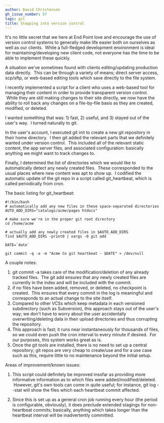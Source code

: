 ```yaml
---
author: David Christensen
gh_issue_number: 57
tags: git
title: Stepping into version control
---
```


It's no little secret that we here at End Point love and encourage the use of version control systems to generally make life easier both on ourselves as well as our clients.  While a full-fledged development environment is ideal for maintaining/developing new client code, not everyone has the time to be able to implement these quickly.

A situation we've sometimes found with clients editing/updating production data directly.  This can be through a variety of means; direct server access, scp/sftp, or web-based editing tools which save directly to the file system.

I recently implemented a script for a client who uses a web-based tool for managing their content in order to provide transparent version control.  While they are still making changes to their site directly, we now have the ability to roll back any changes on a file-by-file basis as they are created, modified, or deleted.

I wanted something that was: 1) fast, 2) useful, and 3) stayed out of the user's way.  I turned naturally to git.

In the user's account, I executed git init to create a new git repository in their home directory.  I then git added the relevant parts that we definitely wanted under version control.  This included all of the relevant static content, the app server files, and associated configuration: basically anything we might want to track changes to.

Finally, I determined the list of directories which we would like to automatically detect any newly created files.  These corresponded to the usual places where new content was apt to show up.  I codified the automatic update of the git repo in a script called git_heartbeat, which is called periodically from cron.

The basic listing for git_heartbeat:

```
#!/bin/bash
# automatically add any new files in these space-separated directories
AUTO_ADD_DIRS="catalogs/acme/pages htdocs"

# make sure we're in the proper git root directory
cd /home/acme

# actually add any newly created files in $AUTO_ADD_DIRS
find $AUTO_ADD_DIRS -print0 | xargs -0 git add

DATE=`date`

git commit -q -a -m "Acme Co git heartbeat - $DATE" > /dev/null
```

A couple notes:

1. git commit -a takes care of the modification/deletion of any already tracked files.  The git add ensures that any newly created files are currently in the index and will be included with the commit.
1. if no files have been added, removed, or deleted, no checkpoint is created.  This ensures that every commit in the log is meaningful and corresponds to an actual change to the site itself.
1. Compared to other VCSs which keep metadata in each versioned subdirectory (such as Subversion), this approach stays out of the user's way; we don't have to worry about the user accidentally overwriting/deleting data in their upload directories and thus corrupting the repository.
1. This approach is fast; it runs near instantaneously for thousands of files, so we could even push the cron interval to every minute if desired.  For our purposes, this system works great as is.
1. Once the git tools are installed, there is no need to set up a central repository; git repos are very cheap to create/use and for a use case such as this, require little to no maintenance beyond the initial setup.

Areas of improvement/known issues:

1. This script could definitely be improved insofar as providing more informative information as to which files were added/modified/deleted.  However, git's own tools can come in quite useful; for instance, git log --stat will show the files which each heartbeat commit affected.

1. Since this is set up as a general cron job running every hour (the period is configurable, obviously), it does preclude extended stagings for non-heartbeat commits; basically, anything which takes longer than the heartbeat interval will be inadvertently committed.
